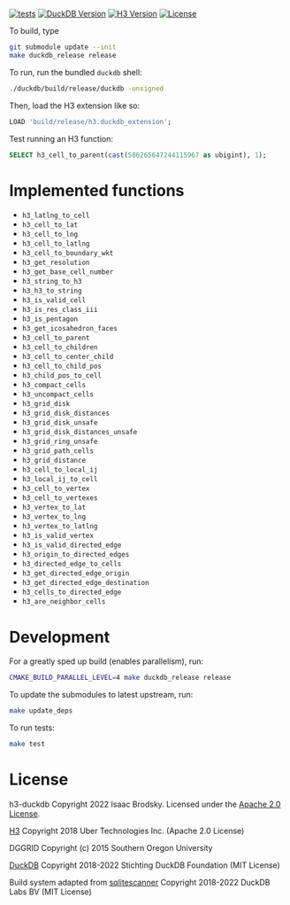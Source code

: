 [![tests](https://github.com/isaacbrodsky/h3-duckdb/actions/workflows/tests.yml/badge.svg)](https://github.com/isaacbrodsky/h3-duckdb/actions/workflows/tests.yml)
[![DuckDB Version](https://img.shields.io/static/v1?label=duckdb&message=v0.8.1&color=blue)](https://github.com/duckdb/duckdb/releases/tag/v0.8.1)
[![H3 Version](https://img.shields.io/static/v1?label=h3&message=v4.1.0&color=blue)](https://github.com/uber/h3/releases/tag/v4.1.0)
[![License](https://img.shields.io/badge/License-Apache%202.0-blue.svg)](LICENSE)

To build, type 
```sh
git submodule update --init
make duckdb_release release
```

To run, run the bundled `duckdb` shell:
```sh
./duckdb/build/release/duckdb -unsigned
```

Then, load the H3 extension like so:
```SQL
LOAD 'build/release/h3.duckdb_extension';
```

Test running an H3 function:
```SQL
SELECT h3_cell_to_parent(cast(586265647244115967 as ubigint), 1);
```

# Implemented functions

- `h3_latlng_to_cell`
- `h3_cell_to_lat`
- `h3_cell_to_lng`
- `h3_cell_to_latlng`
- `h3_cell_to_boundary_wkt`
- `h3_get_resolution`
- `h3_get_base_cell_number`
- `h3_string_to_h3`
- `h3_h3_to_string`
- `h3_is_valid_cell`
- `h3_is_res_class_iii`
- `h3_is_pentagon`
- `h3_get_icosahedron_faces`
- `h3_cell_to_parent`
- `h3_cell_to_children`
- `h3_cell_to_center_child`
- `h3_cell_to_child_pos`
- `h3_child_pos_to_cell`
- `h3_compact_cells`
- `h3_uncompact_cells`
- `h3_grid_disk`
- `h3_grid_disk_distances`
- `h3_grid_disk_unsafe`
- `h3_grid_disk_distances_unsafe`
- `h3_grid_ring_unsafe`
- `h3_grid_path_cells`
- `h3_grid_distance`
- `h3_cell_to_local_ij`
- `h3_local_ij_to_cell`
- `h3_cell_to_vertex`
- `h3_cell_to_vertexes`
- `h3_vertex_to_lat`
- `h3_vertex_to_lng`
- `h3_vertex_to_latlng`
- `h3_is_valid_vertex`
- `h3_is_valid_directed_edge`
- `h3_origin_to_directed_edges`
- `h3_directed_edge_to_cells`
- `h3_get_directed_edge_origin`
- `h3_get_directed_edge_destination`
- `h3_cells_to_directed_edge`
- `h3_are_neighbor_cells`

# Development

For a greatly sped up build (enables parallelism), run:

```sh
CMAKE_BUILD_PARALLEL_LEVEL=4 make duckdb_release release
```

To update the submodules to latest upstream, run:

```sh
make update_deps
```

To run tests:

```sh
make test
```

# License

h3-duckdb Copyright 2022 Isaac Brodsky. Licensed under the [Apache 2.0 License](./LICENSE).

[H3](https://github.com/uber/h3) Copyright 2018 Uber Technologies Inc. (Apache 2.0 License)

DGGRID Copyright (c) 2015 Southern Oregon University

[DuckDB](https://github.com/duckdb/duckdb) Copyright 2018-2022 Stichting DuckDB Foundation (MIT License)

Build system adapted from [sqlitescanner](https://github.com/duckdblabs/sqlitescanner) Copyright 2018-2022 DuckDB Labs BV (MIT License)
